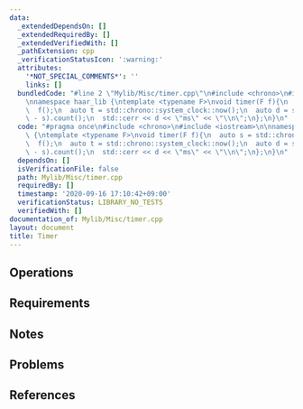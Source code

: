 ```yaml
---
data:
  _extendedDependsOn: []
  _extendedRequiredBy: []
  _extendedVerifiedWith: []
  _pathExtension: cpp
  _verificationStatusIcon: ':warning:'
  attributes:
    '*NOT_SPECIAL_COMMENTS*': ''
    links: []
  bundledCode: "#line 2 \"Mylib/Misc/timer.cpp\"\n#include <chrono>\n#include <iostream>\n\
    \nnamespace haar_lib {\ntemplate <typename F>\nvoid timer(F f){\n  auto s = std::chrono::system_clock::now();\n\
    \  f();\n  auto t = std::chrono::system_clock::now();\n  auto d = std::chrono::duration_cast<std::chrono::milliseconds>(t\
    \ - s).count();\n  std::cerr << d << \"ms\" << \"\\n\";\n};\n}\n"
  code: "#pragma once\n#include <chrono>\n#include <iostream>\n\nnamespace haar_lib\
    \ {\ntemplate <typename F>\nvoid timer(F f){\n  auto s = std::chrono::system_clock::now();\n\
    \  f();\n  auto t = std::chrono::system_clock::now();\n  auto d = std::chrono::duration_cast<std::chrono::milliseconds>(t\
    \ - s).count();\n  std::cerr << d << \"ms\" << \"\\n\";\n};\n}\n"
  dependsOn: []
  isVerificationFile: false
  path: Mylib/Misc/timer.cpp
  requiredBy: []
  timestamp: '2020-09-16 17:10:42+09:00'
  verificationStatus: LIBRARY_NO_TESTS
  verifiedWith: []
documentation_of: Mylib/Misc/timer.cpp
layout: document
title: Timer
---
```


## Operations

## Requirements

## Notes

## Problems

## References
